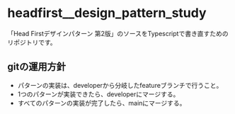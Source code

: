 # headfirst__design_pattern_study
「Head Firstデザインパターン 第2版」のソースをTypescriptで書き直すためのリポジトリです。

## gitの運用方針
 - パターンの実装は、developerから分岐したfeatureブランチで行うこと。
 - 1つのパターンが実装できたら、developerにマージする。
 - すべてのパターンの実装が完了したら、mainにマージする。
